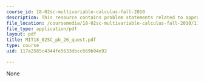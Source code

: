```yaml
---
course_id: 18-02sc-multivariable-calculus-fall-2010
description: This resource contains problem statements related to approximation formula.
file_location: /coursemedia/18-02sc-multivariable-calculus-fall-2010/117a2585c4344fe5633dbcc669b94e92_MIT18_02SC_pb_26_quest.pdf
file_type: application/pdf
layout: pdf
title: MIT18_02SC_pb_26_quest.pdf
type: course
uid: 117a2585c4344fe5633dbcc669b94e92

---
```

None